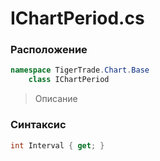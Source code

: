 
# IChartPeriod.cs
### Расположение
```csharp
namespace TigerTrade.Chart.Base  
    class IChartPeriod
```

> Описание

### Синтаксис
```csharp
int Interval { get; }
```
